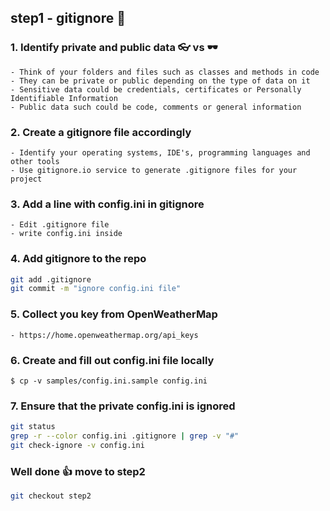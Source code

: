 ## step1 - gitignore 🐝

### 1. Identify private and public data   👓 vs 🕶️   
```
- Think of your folders and files such as classes and methods in code   
- They can be private or public depending on the type of data on it  
- Sensitive data could be credentials, certificates or Personally Identifiable Information   
- Public data such could be code, comments or general information    
```
   
### 2. Create a gitignore file accordingly  
``` 
- Identify your operating systems, IDE's, programming languages and other tools      
- Use gitignore.io service to generate .gitignore files for your project   
```

### 3. Add a line with config.ini in gitignore
```
- Edit .gitignore file
- write config.ini inside
```

### 4. Add gitignore to the repo
```bash
git add .gitignore
git commit -m "ignore config.ini file"
```

### 5. Collect you key from OpenWeatherMap
```
- https://home.openweathermap.org/api_keys
```

### 6. Create and fill out config.ini file locally
```
$ cp -v samples/config.ini.sample config.ini
```

### 7. Ensure that the private config.ini is ignored
```bash
git status
grep -r --color config.ini .gitignore | grep -v "#"
git check-ignore -v config.ini
```

### Well done 👍 move to step2
```bash
git checkout step2
```
